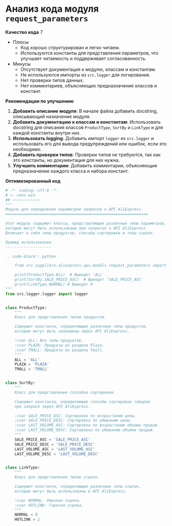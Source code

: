 # Анализ кода модуля `request_parameters`

**Качество кода**
7
- Плюсы
    - Код хорошо структурирован и легко читаем.
    - Используются константы для представления параметров, что улучшает читаемость и поддерживает согласованность.
- Минусы
    - Отсутствует документация к модулю, классам и константам.
    - Не используются импорты из `src.logger` для логирования.
    - Нет проверки типов данных.
    - Нет комментариев, объясняющих предназначение классов и констант.

**Рекомендации по улучшению**

1.  **Добавить описание модуля**: В начале файла добавить docstring, описывающий назначение модуля.
2.  **Добавить документацию к классам и константам**: Использовать docstring для описания классов `ProductType`, `SortBy` и `LinkType` и для каждой константы внутри них.
3.  **Использовать logging**: Добавить импорт `logger` из `src.logger` и использовать его для вывода предупреждений или ошибок, если это необходимо.
4.  **Добавить проверки типов**: Проверки типов не требуются, так как это константы, но документация для них нужна.
5. **Улучшить комментарии**: Добавить комментарии, объясняющие предназначение каждого класса и набора констант.

**Оптимизированный код**

```python
# -*- coding: utf-8 -*-
# <- venv win
## ~~~~~~~~~~~~
"""
Модуль для определения параметров запросов к API AliExpress.
==============================================================

Этот модуль содержит классы, представляющие различные типы параметров,
которые могут быть использованы при запросах к API AliExpress.
Включает в себя типы продуктов, способы сортировки и типы ссылок.

Пример использования
--------------------

.. code-block:: python

    from src.suppliers.aliexpress.api.models.request_parameters import ProductType, SortBy, LinkType

    print(ProductType.ALL)  # Выведет 'ALL'
    print(SortBy.SALE_PRICE_ASC)  # Выведет 'SALE_PRICE_ASC'
    print(LinkType.NORMAL) # Выведет 0
"""
from src.logger.logger import logger


class ProductType:
    """
    Класс для представления типов продуктов.

    Содержит константы, определяющие различные типы продуктов,
    которые могут быть запрошены через API AliExpress.

    :cvar ALL: Все типы продуктов.
    :cvar PLAZA: Продукты из раздела Plaza.
    :cvar TMALL: Продукты из раздела Tmall.
    """
    ALL = 'ALL'
    PLAZA = 'PLAZA'
    TMALL = 'TMALL'


class SortBy:
    """
    Класс для представления способов сортировки.

    Содержит константы, определяющие способы сортировки товаров
    при запросе через API AliExpress.

    :cvar SALE_PRICE_ASC: Сортировка по возрастанию цены.
    :cvar SALE_PRICE_DESC: Сортировка по убыванию цены.
    :cvar LAST_VOLUME_ASC: Сортировка по возрастанию объема продаж.
    :cvar LAST_VOLUME_DESC: Сортировка по убыванию объема продаж.
    """
    SALE_PRICE_ASC = 'SALE_PRICE_ASC'
    SALE_PRICE_DESC = 'SALE_PRICE_DESC'
    LAST_VOLUME_ASC = 'LAST_VOLUME_ASC'
    LAST_VOLUME_DESC = 'LAST_VOLUME_DESC'


class LinkType:
    """
    Класс для представления типов ссылок.

    Содержит константы, определяющие различные типы ссылок,
    которые могут быть использованы в API AliExpress.

    :cvar NORMAL: Обычная ссылка.
    :cvar HOTLINK: Горячая ссылка.
    """
    NORMAL = 0
    HOTLINK = 2
```